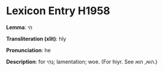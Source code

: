 # Lexicon Entry H1958

**Lemma**: הִי

**Transliteration (xlit)**: hîy

**Pronunciation**: he

**Description**:
for נְהִי; lamentation; woe. (For hiyr. See הוּא, הוּא.)
